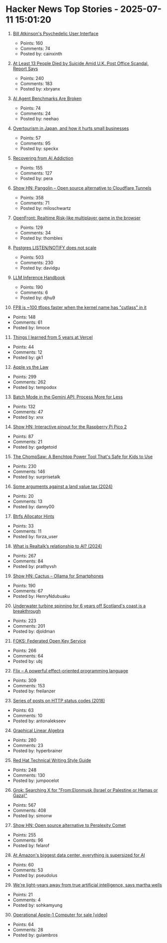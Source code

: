# Hacker News Top Stories - 2025-07-11 15:01:20

1. [Bill Atkinson's Psychedelic User Interface](https://patternproject.substack.com/p/from-the-mac-to-the-mystical-bill)
   - Points: 160
   - Comments: 74
   - Posted by: cainxinth

2. [At Least 13 People Died by Suicide Amid U.K. Post Office Scandal, Report Says](https://www.nytimes.com/2025/07/10/world/europe/uk-post-office-scandal-report.html)
   - Points: 240
   - Comments: 183
   - Posted by: xbryanx

3. [AI Agent Benchmarks Are Broken](https://ddkang.substack.com/p/ai-agent-benchmarks-are-broken)
   - Points: 74
   - Comments: 24
   - Posted by: neehao

4. [Overtourism in Japan, and how it hurts small businesses](https://craigmod.com/ridgeline/210/)
   - Points: 57
   - Comments: 95
   - Posted by: speckx

5. [Recovering from AI Addiction](https://internetaddictsanonymous.org/internet-and-technology-addiction/signs-of-an-addiction-to-ai/)
   - Points: 155
   - Comments: 127
   - Posted by: pera

6. [Show HN: Pangolin – Open source alternative to Cloudflare Tunnels](https://github.com/fosrl/pangolin)
   - Points: 358
   - Comments: 71
   - Posted by: miloschwartz

7. [OpenFront: Realtime Risk-like multiplayer game in the browser](https://openfront.io/)
   - Points: 129
   - Comments: 34
   - Posted by: thombles

8. [Postgres LISTEN/NOTIFY does not scale](https://www.recall.ai/blog/postgres-listen-notify-does-not-scale)
   - Points: 503
   - Comments: 230
   - Posted by: davidgu

9. [LLM Inference Handbook](https://bentoml.com/llm/)
   - Points: 190
   - Comments: 6
   - Posted by: djhu9

10. [FP8 is ~100 tflops faster when the kernel name has "cutlass" in it](https://twitter.com/cis_female/status/1943069934332055912)
   - Points: 148
   - Comments: 61
   - Posted by: limoce

11. [Things I learned from 5 years at Vercel](https://leerob.com/vercel)
   - Points: 44
   - Comments: 12
   - Posted by: gk1

12. [Apple vs the Law](https://formularsumo.co.uk/blog/2025/apple-vs-the-law/)
   - Points: 299
   - Comments: 262
   - Posted by: tempodox

13. [Batch Mode in the Gemini API: Process More for Less](https://developers.googleblog.com/en/scale-your-ai-workloads-batch-mode-gemini-api/)
   - Points: 132
   - Comments: 47
   - Posted by: xnx

14. [Show HN: Interactive pinout for the Raspberry Pi Pico 2](https://pico2.pinout.xyz)
   - Points: 87
   - Comments: 21
   - Posted by: gadgetoid

15. [The ChompSaw: A Benchtop Power Tool That's Safe for Kids to Use](https://www.core77.com/posts/137602/The-ChompSaw-A-Benchtop-Power-Tool-Thats-Safe-for-Kids-to-Use)
   - Points: 230
   - Comments: 146
   - Posted by: surprisetalk

16. [Some arguments against a land value tax (2024)](https://www.lesswrong.com/posts/CCuJotfcaoXf8FYcy/some-arguments-against-a-land-value-tax)
   - Points: 20
   - Comments: 13
   - Posted by: danny00

17. [Btrfs Allocator Hints](https://lwn.net/ml/all/cover.1747070147.git.anand.jain@oracle.com/)
   - Points: 33
   - Comments: 11
   - Posted by: forza_user

18. [What is Realtalk’s relationship to AI? (2024)](https://dynamicland.org/2024/FAQ/#What_is_Realtalks_relationship_to_AI)
   - Points: 267
   - Comments: 84
   - Posted by: prathyvsh

19. [Show HN: Cactus – Ollama for Smartphones](https://github.com/cactus-compute/cactus)
   - Points: 190
   - Comments: 67
   - Posted by: HenryNdubuaku

20. [Underwater turbine spinning for 6 years off Scotland's coast is a breakthrough](https://apnews.com/article/tidal-energy-turbine-marine-meygen-scotland-ffff3a7082205b33b612a1417e1ec6d6)
   - Points: 223
   - Comments: 201
   - Posted by: djoldman

21. [FOKS: Federated Open Key Service](https://foks.pub/)
   - Points: 266
   - Comments: 64
   - Posted by: ubj

22. [Flix – A powerful effect-oriented programming language](https://flix.dev/)
   - Points: 309
   - Comments: 153
   - Posted by: freilanzer

23. [Series of posts on HTTP status codes (2018)](https://evertpot.com/http/)
   - Points: 63
   - Comments: 10
   - Posted by: antonalekseev

24. [Graphical Linear Algebra](https://graphicallinearalgebra.net/)
   - Points: 280
   - Comments: 23
   - Posted by: hyperbrainer

25. [Red Hat Technical Writing Style Guide](https://stylepedia.net/style/)
   - Points: 248
   - Comments: 130
   - Posted by: jumpocelot

26. [Grok: Searching X for "From:Elonmusk (Israel or Palestine or Hamas or Gaza)"](https://simonwillison.net/2025/Jul/11/grok-musk/)
   - Points: 567
   - Comments: 408
   - Posted by: simonw

27. [Show HN: Open source alternative to Perplexity Comet](https://www.browseros.com/)
   - Points: 255
   - Comments: 96
   - Posted by: felarof

28. [At Amazon's biggest data center, everything is supersized for AI](https://www.nytimes.com/2025/06/24/technology/amazon-ai-data-centers.html)
   - Points: 60
   - Comments: 53
   - Posted by: pseudolus

29. [We're light-years away from true artificial intelligence, says martha wells](https://www.scientificamerican.com/article/were-light-years-away-from-true-artificial-intelligence-says-murderbot/)
   - Points: 21
   - Comments: 4
   - Posted by: sohkamyung

30. [Operational Apple-1 Computer for sale [video]](https://www.youtube.com/watch?v=XdBKuBhdZwg)
   - Points: 64
   - Comments: 28
   - Posted by: guiambros

